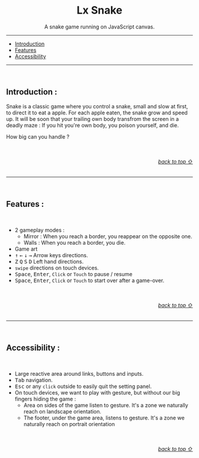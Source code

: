 <h1 align="center" id="top">Lx Snake</h1>
<p align="center">A snake game running on JavaScript canvas.</p>

---

<ul>
   <li><a href="#introduction-">Introduction</a></li>
   <li><a href="#features-">Features</a></li>
   <li><a href="#accessibility-">Accessibility</a></li>
</ul>

---

<br>

## Introduction :

Snake is a classic game where you control a snake, small and slow at first, to direct it to eat a apple.
For each apple eaten, the snake grow and speed up.
It will be soon that your trailing own body transfrom the screen in a deadly maze : If you hit you're own body, you poison yourself, and die.

How big can you handle ?

<br>

<h6 align="right"><a href="#top"> back to top ⇧</a></h6>

---

<br>

## Features :

<br>

-  2 gameplay modes :
   -  Mirror : When you reach a border, you reappear on the opposite one.
   -  Walls : When you reach a border, you die.
-  Game art
-  <kbd>↑</kbd> <kbd>←</kbd> <kbd>↓</kbd> <kbd>→</kbd> Arrow keys directions.
-  <kbd>Z</kbd> <kbd>Q</kbd> <kbd>S</kbd> <kbd>D</kbd> Left hand directions.
-  `swipe` directions on touch devices.
-  <kbd>Space</kbd>, <kbd>Enter</kbd>, `Click` or `Touch` to pause / resume
-  <kbd>Space</kbd>, <kbd>Enter</kbd>, `Click` or `Touch` to start over after a game-over.

<br>

<h6 align="right"><a href="#top"> back to top ⇧</a></h6>

---

<br>

## Accessibility :

<br>

-  Large reactive area around links, buttons and inputs.
-  <kbd>Tab</kbd> navigation.
-  <kbd>Esc</kbd> or any `click` outside to easily quit the setting panel.
-  On touch devices, we want to play with gesture, but without our big fingers hiding the game :
   -  Area on sides of the game listen to gesture. It's a zone we naturally reach on landscape orientation.
   -  The footer, under the game area, listens to gesture. It's a zone we naturally reach on portrait orientation

<br>

<h6 align="right"><a href="#top"> back to top ⇧</a></h6>

